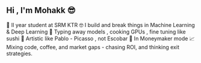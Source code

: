 ## Hi , I'm Mohakk  😎

🎒 II year student at SRM KTR
🤓 I build and break things in Machine Learning & Deep Learning
🧠 Typing away models , cooking GPUs , fine tuning like sushi 
🎨 Artistic like Pablo - Picasso , not Escobar
💸 In Moneymaker mode 
📈 Mixing code, coffee, and market gaps - chasing ROI, and thinking exit strategies. 
